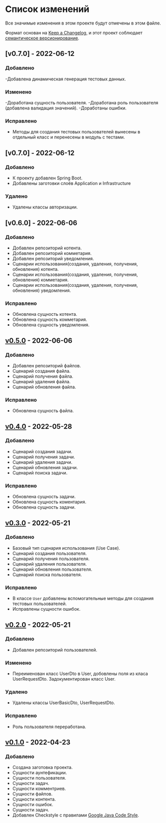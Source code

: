 # Список изменений
Все значимые изменения в этом проекте будут отмечены в этом файле.

Формат основан на [Keep a Changelog](https://keepachangelog.com/ru/1.0.0/),
и этот проект соблюдает [семантическое версионирование](https://semver.org/lang/ru/).

## [v0.7.0] - 2022-06-12
### Добавлено
-Добавлена динамическая генерация тестовых данных.
### Изменено
-Доработана сущность пользователя.
-Доработана роль пользователя (добавлена валидация значений).
-Доработаны ошибки.
### Исправлено
- Методы для создания тестовых пользователей вынесены в отдельный класс и перенесены в модуль с тестами.

## [v0.7.0] - 2022-06-12
### Добавлено
- К проекту добавлен Spring Boot.
- Добавлены заготовки слоёв Application и Infrastructure
### Удалено
- Удалены классы авторизации.

## [v0.6.0] - 2022-06-06
### Добавлено
- Добавлен репозиторий котента.
- Добавлен репозиторий комметария.
- Добавлен репозиторий уведомления.
- Сценарии использования(создания, удаления, получения, обновления) котента.
- Сценарии использования(создания, удаления, получения, обновления) комметария.
- Сценарии использования(создания, удаления, получения, обновления) уведомления.
### Исправлено
- Обновлена сущность котента.
- Обновлена сущность комметария.
- Обновлена сущность уведомления.

## [v0.5.0] - 2022-06-06
### Добавлено
- Добавлен репозиторий файлов.
- Сценарий создания файла.
- Сценарий получения файла.
- Сценарий удаления файла.
- Сценарий обновления файла.
### Исправлено
- Обновлена сущность файла.

## [v0.4.0] - 2022-05-28
### Добавлено
- Сценарий создания задачи.
- Сценарий получения задачи.
- Сценарий удаления задачи.
- Сценарий обновления задачи.
- Сценарий поиска задачи.
### Исправлено
- Обновлена сущность задачи.
- Обновлена сущность коментария.
- Обновлена сущность задачи.

## [v0.3.0] - 2022-05-21
### Добавлено
- Базовый тип сценария использования (Use Case).
- Сценарий создания пользователя.
- Сценарий получения пользователя.
- Сценарий удаления пользователя.
- Сценарий обновления пользователя.
- Сценарий поиска пользователя.
### Исправлено
- В классе `User` добавлены вспомогательные методы для создания тестовых пользователей.
- Исправлены сущности ошибок.

## [v0.2.0] - 2022-05-21
### Добавлено
- Добавлен репозиторий пользователей.
### Изменено
- Переименован класс UserDto в User, добовлены поля из класа UserRequestDto. Задокументирован класс User.
### Удалено
- Удалены классы UserBasicDto, UserRequestDto.
### Исправлено
- Роль пользователя переработана.

## [v0.1.0] - 2022-04-23
### Добавлено
 - Создана заготовка проекта.
 - Сущности аунтефикации.
 - Сущности пользователя.
 - Сущности задач.
 - Сущности комментриев.
 - Сущности файлов.
 - Сущности контента.
 - Сущности ошибок.
 - Сущности задач.
 - Добавлен Checkstyle с правилами [Google Java Code Style](https://google.github.io/styleguide/javaguide.html).

[v0.1.0]: https://gitlab.study.htc-cs.com/root/java/java-22-1/-/compare/aleksandr.aziatcev-v0.0.0...aleksandr.aziatcev-v0.1.0
[v0.2.0]: https://gitlab.study.htc-cs.com/root/java/java-22-1/-/compare/aleksandr.aziatcev-v0.1.0...aleksandr.aziatcev-v0.2.0
[v0.3.0]: https://gitlab.study.htc-cs.com/root/java/java-22-1/-/compare/aleksandr.aziatcev-v0.2.0...aleksandr.aziatcev-v0.3.0
[v0.4.0]: https://gitlab.study.htc-cs.com/root/java/java-22-1/-/compare/aleksandr.aziatcev-v0.3.0...aleksandr.aziatcev-v0.4.0
[v0.5.0]: https://gitlab.study.htc-cs.com/root/java/java-22-1/-/compare/aleksandr.aziatcev-v0.4.0...aleksandr.aziatcev-v0.5.0
[v0.5.0]: https://gitlab.study.htc-cs.com/root/java/java-22-1/-/compare/aleksandr.aziatcev-v0.5.0...aleksandr.aziatcev-v0.6.0